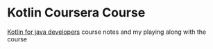 # Kotlin Coursera Course

  [Kotlin for java developers](https://www.coursera.org/learn/kotlin-for-java-developers/home/welcome) course notes and my playing along with the course

